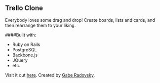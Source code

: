 ## Trello Clone
Everybody loves some drag and drop! Create boards, lists and cards, and then rearrange them to your liking.

####Built with:
- Ruby on Rails
- PostgreSQL
- Backbone.js
- JQuery
- etc.

Visit it out [here](http://gr-trellino.herokuapp.com).
Created by [Gabe Radovsky](http://www.radovsky.com).